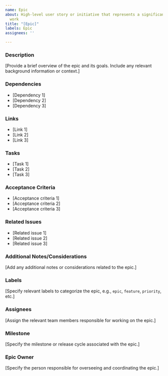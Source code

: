 ```yaml
---
name: Epic
about: High-level user story or initiative that represents a significant piece of
  work
title: "[Epic]"
labels: Epic
assignees: ''

---
```


### Description
[Provide a brief overview of the epic and its goals. Include any relevant background information or context.]

### Dependencies
- [Dependency 1]
- [Dependency 2]
- [Dependency 3]

### Links
- [Link 1]
- [Link 2]
- [Link 3]

### Tasks
- [Task 1]
- [Task 2]
- [Task 3]


### Acceptance Criteria
- [Acceptance criteria 1]
- [Acceptance criteria 2]
- [Acceptance criteria 3]

### Related Issues
- [Related issue 1]
- [Related issue 2]
- [Related issue 3]

### Additional Notes/Considerations
[Add any additional notes or considerations related to the epic.]

### Labels
[Specify relevant labels to categorize the epic, e.g., `epic`, `feature`, `priority`, etc.]

### Assignees
[Assign the relevant team members responsible for working on the epic.]

### Milestone
[Specify the milestone or release cycle associated with the epic.]

### Epic Owner
[Specify the person responsible for overseeing and coordinating the epic.]
